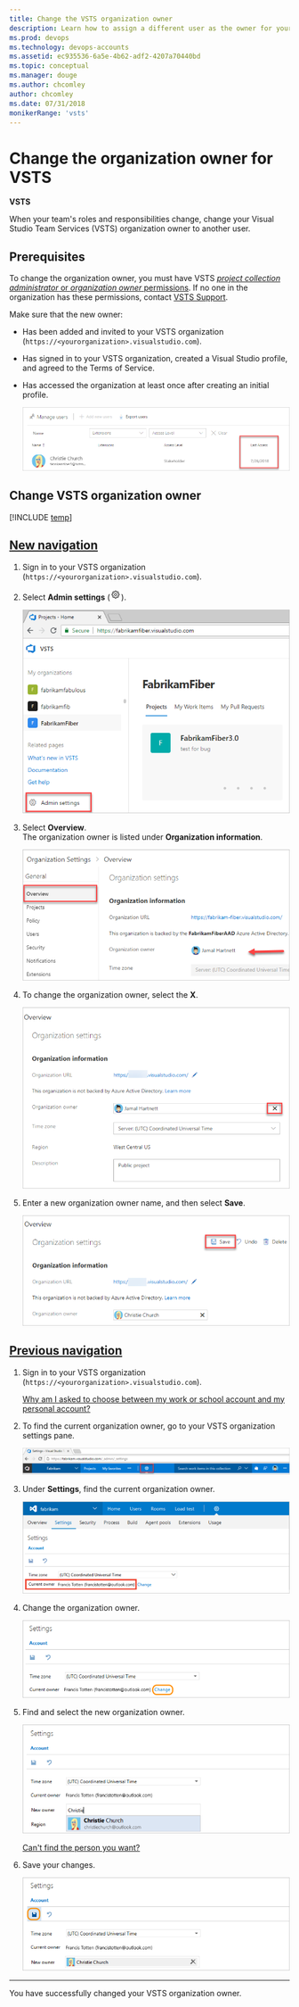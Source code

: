 ```yaml
---
title: Change the VSTS organization owner 
description: Learn how to assign a different user as the owner for your VSTS organization, and learn what permissions are required to make updates.
ms.prod: devops
ms.technology: devops-accounts
ms.assetid: ec935536-6a5e-4b62-adf2-4207a70440bd
ms.topic: conceptual
ms.manager: douge
ms.author: chcomley
author: chcomley
ms.date: 07/31/2018
monikerRange: 'vsts'
---
```


# Change the organization owner for VSTS

**VSTS**

When your team's roles and responsibilities change, change your Visual Studio Team Services (VSTS) organization owner to another user.

<a name="ChangeOwner"></a>

## Prerequisites

To change the organization owner, you must have VSTS [*project collection administrator* or *organization owner* permissions](faq-change-organization-ownership.md#find-owner-pca).
If no one in the organization has these permissions, contact
[VSTS Support](https://visualstudio.microsoft.com/team-services/support).

Make sure that the new owner:

* Has been added and invited to your VSTS organization (`https://<yourorganization>.visualstudio.com`).
* Has signed in to your VSTS organization, created a Visual Studio profile, and agreed to the Terms of Service.
* Has accessed the organization at least once after creating an initial profile.

   ![Last access date](_img/change-organization-ownership/user-last-access.png)

## Change VSTS organization owner

[!INCLUDE [temp](../../work/_shared/new-agile-hubs-feature.md)]

## [New navigation](#tab/new-nav)

1. Sign in to your VSTS organization (`https://<yourorganization>.visualstudio.com`).

2. Select **Admin settings** (![gear icon](../../_img/icons/gear-icon.png)).

   ![Select "Admin settings"](../../_shared/_img/settings/open-admin-settings-vert.png)

3. Select **Overview**.  
    The organization owner is listed under **Organization information**.

   ![Overview pane displaying the organization owner](_img/change-organization-ownership/find-organization-owner.png)

4. To change the organization owner, select the **X**.

   ![Change organization owner](_img/change-organization-ownership/change-organization-owner.png)

5. Enter a new organization owner name, and then select **Save**.

   ![Enter and save a new organization owner](_img/change-organization-ownership/save-new-organization-owner.png)  

## [Previous navigation](#tab/previous-nav)

1. Sign in to your VSTS organization (`https://<yourorganization>.visualstudio.com`).

   [Why am I asked to choose between my work or school account and my personal account?](faq-change-organization-ownership.md#SelectOrgAcctMSAcct)

2. To find the current organization owner, go to your VSTS organization settings pane.

   ![Organization settings pane](../../_shared/_img/organization-settings-new-ui.png)

3. Under **Settings**, find the current organization owner.

   ![Find the current organization owner](../../_shared/_img/organization-owner-new-ui.png)

4. Change the organization owner.

   ![Change current organization owner](_img/change-organization-ownership/vsocontrolpanelchangeowner.png)

5. Find and select the new organization owner.

   ![Find and select the organization owner](_img/change-organization-ownership/vsofindneworganizationowner.png)

   [Can't find the person you want?](faq-change-organization-ownership.md#NoNewOwner)

6. Save your changes.

   ![Select new organization owner, and save changes](_img/change-organization-ownership/vsosaveneworganizationowner.png)

---

   You have successfully changed your VSTS organization owner.
